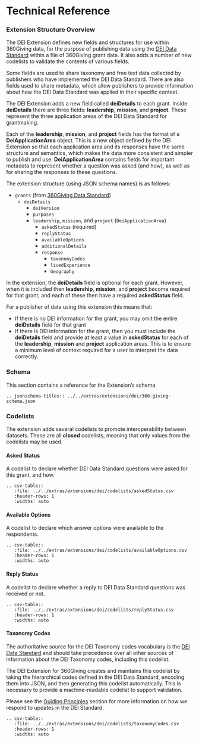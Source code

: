 # Technical Reference

### Extension Structure Overview

The DEI Extension defines new fields and structures for use within 360Giving data, for the purpose of publishing data using the [DEI Data Standard](https://www.funderscollaborativehub.org.uk/dei-data-standard) within a file of 360Giving grant data. It also adds a number of new codelists to validate the contents of various fields.

Some fields are used to share taxonomy and free text data collected by publishers who have implemented the DEI Data Standard. There are also fields used to share metadata, which allow publishers to provide information about how the DEI Data Standard was applied in their specific context.

The DEI Extension adds a new field called **deiDetails** to each grant. Inside **deiDetails** there are three fields: **leadership**, **mission**, and **project**. These represent the three application areas of the DEI Data Standard for grantmaking.

Each of the **leadership**, **mission**, and **project** fields has the format of a **DeiApplicationArea** object. This is a new object defined by the DEI Extension so that each application area and its responses have the same structure and semantics, which makes the data more consistent and simpler to publish and use. **DeiApplicationArea** contains fields for important metadata to represent whether a question was asked (and how), as well as for sharing the responses to these questions.

The extension structure (using JSON schema names) is as follows:

* `grants` (from [360Giving Data Standard](https://standard.threesixtygiving.org/en/latest/technical/reference/#))
  * `deiDetails`
    * `deiVersion`
    * `purposes`
    * `leadership`, `mission`, and `project` (`DeiApplicationArea`)
      * `askedStatus` (required)
      * `replyStatus`
      * `availableOptions`
      * `additionalDetails`
      * `response`
        * `taxonomyCodes`
        * `livedExperience`
        * `Geography`

In the extension, the **deiDetails** field is optional for each grant. However, when it is included then **leadership**, **mission**, and **project** become required for that grant, and each of these then have a required **askedStatus** field.

For a publisher of data using this extension this means that:
  * If there is no DEI information for the grant, you may omit the entire **deiDetails** field for that grant
  * If there is DEI information for the grant, then you must include the **deiDetails** field and provide at least a value in **askedStatus** for each of the **leadership**, **mission** and **project** application areas. This is to ensure a minimum level of context required for a user to interpret the data correctly.


### Schema

This section contains a reference for the Extension’s schema


```eval_rst
.. jsonschema-titles:: ../../extras/extensions/dei/360-giving-schema.json
```

### Codelists

The extension adds several codelists to promote interoperability between datasets. These are all **closed** codelists, meaning that only values from the codelists may be used.


#### **Asked Status**

A codelist to declare whether DEI Data Standard questions were asked for this grant, and how.


```eval_rst
.. csv-table::
   :file: ../../extras/extensions/dei/codelists/askedStatus.csv
   :header-rows: 1
   :widths: auto
```

#### **Available Options**

A codelist to declare which answer options were available to the respondents.

```eval_rst
.. csv-table::
   :file: ../../extras/extensions/dei/codelists/availableOptions.csv
   :header-rows: 1
   :widths: auto
```

#### **Reply Status**

A codelist to declare whether a reply to DEI Data Standard questions was received or not.

```eval_rst
.. csv-table::
   :file: ../../extras/extensions/dei/codelists/replyStatus.csv
   :header-rows: 1
   :widths: auto
```

#### **Taxonomy Codes**

The authoritative source for the DEI Taxonomy codes vocabulary is the [DEI Data Standard](https://www.funderscollaborativehub.org.uk/collaborations/dei-data-standard) and should take precedence over all other sources of information about the DEI Taxonomy codes, including this codelist.

The DEI Extension for 360Giving creates and maintains this codelist by taking the hierarchical codes defined in the DEI Data Standard, encoding them into JSON, and then generating this codelist automatically. This is necessary to provide a machine-readable codelist to support validation.

Please see the [Guiding Principles](#guiding-principles) section for more information on how we respond to updates in the DEI Standard.

```eval_rst
.. csv-table::
   :file: ../../extras/extensions/dei/codelists/taxonomyCodes.csv
   :header-rows: 1
   :widths: auto
```
